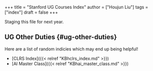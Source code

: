 +++
title = "Stanford UG Courses Index"
author = ["Houjun Liu"]
tags = ["index"]
draft = false
+++

Staging this file for next year.


## UG Other Duties {#ug-other-duties}

Here are a list of random indicies which may end up being helpful!

-   [CLRS Index]({{< relref "KBhclrs_index.md" >}})
-   [AI Master Class]({{< relref "KBhai_master_class.md" >}})
